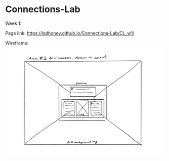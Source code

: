 # Connections-Lab

Week 1: 

Page link: https://lsdhoney.github.io/Connections-Lab/CL_w1/

Wireframe:
![](Images/cl_w1_wireframe1.jpg)
